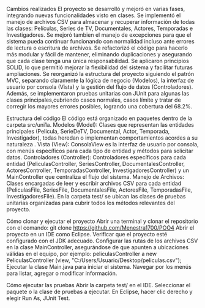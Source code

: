 Cambios realizados 
El proyecto se desarrolló y mejoró en varias fases, integrando nuevas 
funcionalidades visto en clases. Se implementó el manejo de archivos CSV para almacenar
y recuperar información de todas las clases: Películas, Series de TV, Documentales, 
Actores, Temporadas e Investigadores. Se mejoró tambien el manejo de excepciones para
que el sistema pueda continuar funcionando con normalidad incluso ante errores de lectura
o escritura de archivos. Se refactorizó el código para hacerlo más modular y fácil de
mantener, eliminando duplicaciones y asegurando que cada clase tenga una única 
responsabilidad. Se aplicaron principios SOLID, lo que permitió mejorar la flexibilidad 
del sistema y facilitar futuras ampliaciones. Se reorganizó la estructura del proyecto 
siguiendo el patrón MVC, separando claramente la lógica de negocio (Modelos), la interfaz 
de usuario por consola (Vista) y la gestión del flujo de datos (Controladores). Además, se
implementaron pruebas unitarias con JUnit para algunas las clases principales,cubriendo 
casos normales, casos límite y tratar de corregir los mayores errores posibles, 
logrando una cobertura del 68.2%.

Estructura del código 
El código está organizado en paquetes dentro de la carpeta src/uni1a. Modelos (Model):
Clases que representan las entidades principales (Pelicula, SerieDeTV, Documental, Actor,
Temporada, Investigador), todas heredan o implementan comportamientos acordes a su naturaleza
. Vista (View): ConsolaView es la interfaz de usuario por consola, con menús específicos
para cada tipo de entidad y métodos para solicitar datos. Controladores (Controller): 
Controladores específicos para cada entidad (PeliculasController, SeriesController, 
DocumentalesController, ActoresController, TemporadasController, InvestigadoresController)
y un MainController que centraliza el flujo del sistema. Manejo de Archivos: Clases 
encargadas de leer y escribir archivos CSV para cada entidad (PeliculasFile, SeriesFile,
DocumentalesFile, ActoresFile, TemporadasFile, InvestigadoresFile). En la carpeta test/ 
se ubican las clases de pruebas unitarias organizadas para cubrir todos los métodos 
relevantes del proyecto.

Cómo clonar y ejecutar el proyecto Abrir una terminal y clonar el repositorio con el comando:
git clone https://github.com/Menestra1700/POO4 Abrir el proyecto en un IDE
como Eclipse. Verificar que el proyecto esté configurado con el JDK adecuado. Configurar las
rutas de los archivos CSV en la clase MainController, asegurándose de que apunten a ubicaciones
válidas en el equipo, por ejemplo: peliculasController a new PeliculasController
(view, "C:/Users/Usuario/Desktop/peliculas.csv"); Ejecutar la clase Main.java para iniciar 
el sistema. Navegar por los menús para listar, agregar o modificar información.

Cómo ejecutar las pruebas
Abrir la carpeta test/ en el IDE. Seleccionar el paquete o la 
clase de pruebas a ejecutar. En Eclipse, hacer clic derecho y elegir Run As, JUnit Test.
